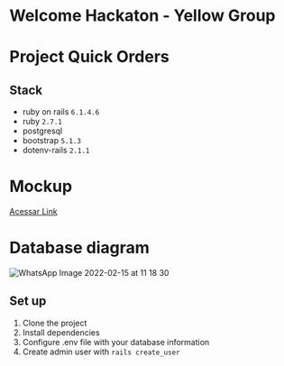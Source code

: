 # Welcome Hackaton - Yellow Group

# Project Quick Orders

## Stack

- ruby on rails ``6.1.4.6``
- ruby ``2.7.1``
- postgresql
- bootstrap ``5.1.3``
- dotenv-rails ``2.1.1``

# Mockup

<a href="https://github.com/derikbf/Quick-Orders/blob/master/app/assets/images//mockup.pdf" target="_blank">Acessar Link</a>

# Database diagram

![WhatsApp Image 2022-02-15 at 11 18 30](https://user-images.githubusercontent.com/15388320/154375251-0ba141d7-419e-4442-93d1-34a445ff7326.jpeg)

## Set up

1. Clone the project
2. Install dependencies
3. Configure .env file with your database information
4. Create admin user with `rails create_user`
